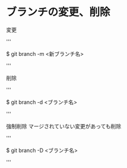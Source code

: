 # ブランチの変更、削除

変更

'''

$ git branch -m <新ブランチ名>

'''

削除

'''

$ git branch -d <ブランチ名>

'''

強制削除
マージされていない変更があっても削除

'''

$ git branch -D <ブランチ名>

'''

